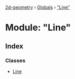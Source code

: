 [2d-geometry](../README.md) › [Globals](../globals.md) › ["Line"](_line_.md)

# Module: "Line"

## Index

### Classes

* [Line](../classes/_line_.line.md)
